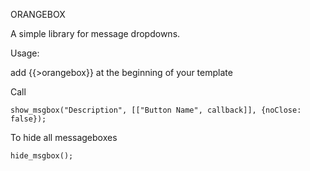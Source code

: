 ORANGEBOX

A simple library for message dropdowns.

Usage:

add {{>orangebox}} at the beginning of your template

Call

```
show_msgbox("Description", [["Button Name", callback]], {noClose: false});
```

To hide all messageboxes

```
hide_msgbox();
```
